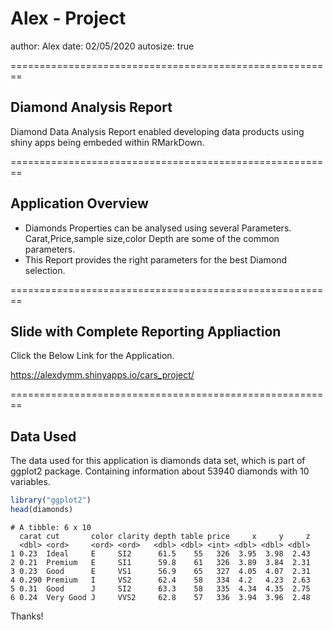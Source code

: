 Alex - Project
========================================================
author: Alex
date: 02/05/2020
autosize: true

========================================================
## Diamond Analysis Report

Diamond Data Analysis Report enabled developing data products using shiny apps being embeded within RMarkDown.

========================================================

## Application Overview

- Diamonds Properties can be analysed using several Parameters. Carat,Price,sample size,color Depth are some of the common parameters.
- This Report provides the right parameters for the best Diamond selection.

========================================================

## Slide with Complete Reporting Appliaction

Click the Below Link for the Application.

https://alexdymm.shinyapps.io/cars_project/

========================================================

## Data Used
The data used for this application is diamonds data set, which is part of ggplot2 package. Containing information about 53940 diamonds with 10 variables.


```r
library("ggplot2")
head(diamonds)
```

```
# A tibble: 6 x 10
  carat cut       color clarity depth table price     x     y     z
  <dbl> <ord>     <ord> <ord>   <dbl> <dbl> <int> <dbl> <dbl> <dbl>
1 0.23  Ideal     E     SI2      61.5    55   326  3.95  3.98  2.43
2 0.21  Premium   E     SI1      59.8    61   326  3.89  3.84  2.31
3 0.23  Good      E     VS1      56.9    65   327  4.05  4.07  2.31
4 0.290 Premium   I     VS2      62.4    58   334  4.2   4.23  2.63
5 0.31  Good      J     SI2      63.3    58   335  4.34  4.35  2.75
6 0.24  Very Good J     VVS2     62.8    57   336  3.94  3.96  2.48
```
Thanks!

